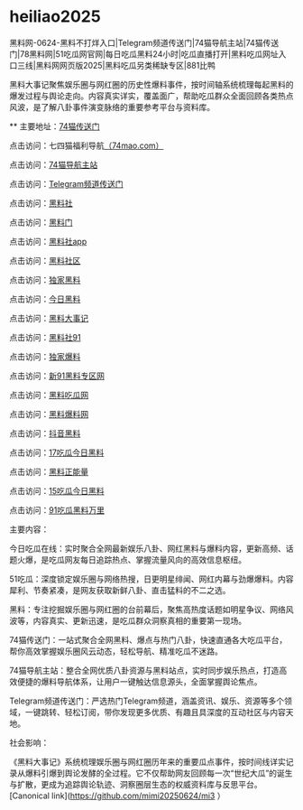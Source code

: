 # heiliao2025
黑料网-0624-黑料不打烊入口|Telegram频道传送门|74猫导航主站|74猫传送门|78黑料网|51吃瓜网官网|每日吃瓜黑料24小时|吃瓜直播打开|黑料吃瓜网址入口三线|黑料网网页版2025|黑料吃瓜另类稀缺专区|881比鸭

黑料大事记聚焦娱乐圈与网红圈的历史性爆料事件，按时间轴系统梳理每起黑料的爆发过程与舆论走向。内容真实详实，覆盖面广，帮助吃瓜群众全面回顾各类热点风波，是了解八卦事件演变脉络的重要参考平台与资料库。

** 主要地址：<a href="https://74mao.com/">74猫传送门</a>

点击访问：七四猫福利导航<a href="https://74mao.com/">（74mao.com）</a>

点击访问：<a href="https://74mao.com/">74猫导航主站</a>

点击访问：<a href="https://74mao.com/">Telegram频道传送门</a>

点击访问：<a href="https://pi30-02.pages.dev/">黑料社</a>

点击访问：<a href="https://hl414.pages.dev/">黑料门</a>

点击访问：<a href="https://hl377.pages.dev/">黑料社app</a>

点击访问：<a href="https://hl982.pages.dev/">黑料社区</a>

点击访问：<a href="https://hl393.pages.dev/">独家黑料</a>

点击访问：<a href="https://cg184.pages.dev/">今日黑料</a>

点击访问：<a href="https://hl381.pages.dev/">黑料大事记</a>

点击访问：<a href="https://cg11-1.pages.dev/">黑料社91</a>

点击访问：<a href="https://hl400.pages.dev/">独家爆料</a>

点击访问：<a href="https://cg47-01.pages.dev/">新91黑料专区网</a>

点击访问：<a href="https://hl404.pages.dev/">黑料吃瓜网</a>

点击访问：<a href="https://hl374.pages.dev/">黑料爆料网</a>

点击访问：<a href="https://hl386.pages.dev/">抖音黑料</a>

点击访问：<a href="https://hi10-1.pages.dev/">17吃瓜今日黑料</a>

点击访问：<a href="https://hl380.pages.dev/">黑料正能量</a>

点击访问：<a href="https://pi001.pages.dev/">15吃瓜今日黑料</a>

点击访问：<a href="https://pi20.pages.dev/">91吃瓜黑料万里</a>



主要内容：

今日吃瓜在线：实时聚合全网最新娱乐八卦、网红黑料与爆料内容，更新高频、话题火爆，是吃瓜网友每日追踪热点、掌握流量风向的高效信息枢纽。

51吃瓜：深度锁定娱乐圈与网络热搜，日更明星绯闻、网红内幕与劲爆爆料。内容犀利、节奏紧凑，是网友获取新鲜八卦、直击猛料的不二之选。

黑料：专注挖掘娱乐圈与网红圈的台前幕后，聚焦高热度话题如明星争议、网络风波等，内容真实、更新迅速，是吃瓜群众洞察真相的重要第一现场。

74猫传送门：一站式聚合全网黑料、爆点与热门八卦，快速直通各大吃瓜平台，帮你高效掌握娱乐圈风云动态，轻松导航、精准吃瓜不迷路。

74猫导航主站：整合全网优质八卦资源与黑料站点，实时同步娱乐热点，打造高效便捷的爆料导航体系，让用户一键触达信息源头，全面掌握舆论焦点。

Telegram频道传送门：严选热门Telegram频道，涵盖资讯、娱乐、资源等多个领域，一键跳转、轻松订阅，带你发现更多优质、有趣且具深度的互动社区与内容天地。

社会影响：

《黑料大事记》系统梳理娱乐圈与网红圈历年来的重要瓜点事件，按时间线详实记录从爆料引爆到舆论发酵的全过程。它不仅帮助网友回顾每一次“世纪大瓜”的诞生与扩散，更成为追踪舆论轨迹、洞察圈层生态的权威资料库与反思平台。
[Canonical link](https://github.com/mimi20250624/mi3 ）
